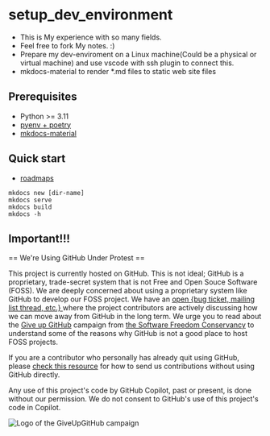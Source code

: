 # setup_dev_environment

* This is My experience with so many fields.
* Feel free to fork My notes. :)
* Prepare my dev-enviroment on a Linux machine(Could be a physical or virtual machine) and use vscode with ssh plugin to connect this.
* mkdocs-material to render *.md files to static web site files

## Prerequisites

* Python >= 3.11
* [pyenv + poetry](https://github.com/hong539/setup_dev_environment/blob/main/docs/computer%20languages/programming_languages/python/python.md#usage-with-pyenvpoetry)
* [mkdocs-material](https://github.com/squidfunk/mkdocs-material)

## Quick start

* [roadmaps](https://roadmap.sh/roadmaps)

```shell
mkdocs new [dir-name]
mkdocs serve
mkdocs build
mkdocs -h
```

## Important!!!

== We're Using GitHub Under Protest ==

This project is currently hosted on GitHub.  This is not ideal; GitHub is a
proprietary, trade-secret system that is not Free and Open Souce Software
(FOSS).  We are deeply concerned about using a proprietary system like GitHub
to develop our FOSS project.  We have an
[open {bug ticket, mailing list thread, etc.} ](INSERT_LINK) where the
project contributors are actively discussing how we can move away from GitHub
in the long term.  We urge you to read about the
[Give up GitHub](https://GiveUpGitHub.org) campaign from
[the Software Freedom Conservancy](https://sfconservancy.org) to understand
some of the reasons why GitHub is not a good place to host FOSS projects.

If you are a contributor who personally has already quit using GitHub, please
[check this resource](INSERT_LINK) for how to send us contributions without
using GitHub directly.

Any use of this project's code by GitHub Copilot, past or present, is done
without our permission.  We do not consent to GitHub's use of this project's
code in Copilot.

![Logo of the GiveUpGitHub campaign](https://sfconservancy.org/img/GiveUpGitHub.png)